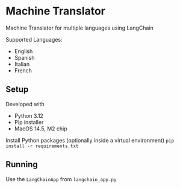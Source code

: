 # Machine Translator

Machine Translator for multiple languages using LangChain

Supported Languages:

- English
- Spanish
- Italian
- French

## Setup

Developed with

- Python 3.12
- Pip installer
- MacOS 14.5, M2 chip

Install Python packages (optionally inside a virtual environment)
`pip install -r requirements.txt`

## Running

Use the `LangChainApp` from `langchain_app.py`
